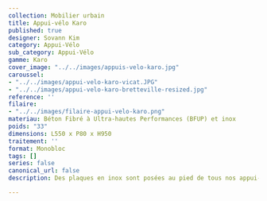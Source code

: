 ```yaml
---
collection: Mobilier urbain
title: Appui-vélo Karo
published: true
designer: Sovann Kim
category: Appui-Vélo
sub_category: Appui-Vélo
gamme: Karo
cover_image: "../../images/appuis-velo-karo.jpg"
caroussel:
- "../../images/appui-velo-karo-vicat.JPG"
- "../../images/appui-velo-karo-bretteville-resized.jpg"
reference: ''
filaire:
- "../../images/filaire-appui-velo-karo.png"
materiau: Béton Fibré à Ultra-hautes Performances (BFUP) et inox
poids: "33"
dimensions: L550 x P80 x H950
traitement: ''
format: Monobloc
tags: []
series: false
canonical_url: false
description: Des plaques en inox sont posées au pied de tous nos appui-vélos.

---
```

